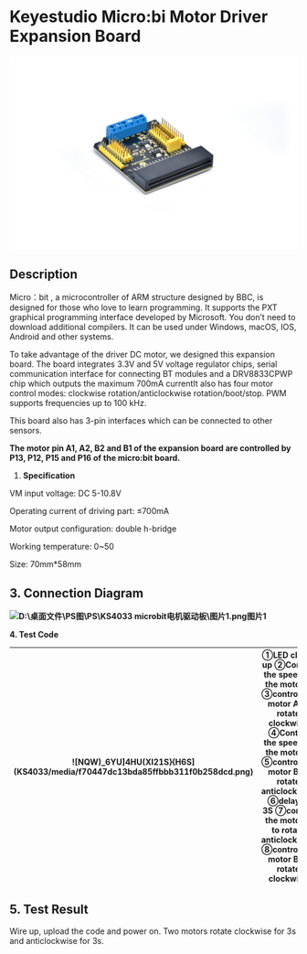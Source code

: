 # Keyestudio Micro:bi Motor Driver Expansion Board

![\_DSC8435(1)](KS4033/media/41931c526a28edc8029dd5456d7b58b5.jpeg)

## Description

Micro：bit , a microcontroller of ARM structure designed by BBC, is designed for
those who love to learn programming. It supports the PXT graphical programming
interface developed by Microsoft. You don’t need to download additional
compilers. It can be used under Windows, macOS, IOS, Android and other systems.

To take advantage of the driver DC motor, we designed this expansion board. The
board integrates 3.3V and 5V voltage regulator chips, serial communication
interface for connecting BT modules and a DRV8833CPWP chip which outputs the
maximum 700mA currentIt also has four motor control modes: clockwise
rotation/anticlockwise rotation/boot/stop. PWM supports frequencies up to 100
kHz.

This board also has 3-pin interfaces which can be connected to other sensors.

**The motor pin A1, A2, B2 and B1 of the expansion board are controlled by P13,
P12, P15 and P16 of the micro:bit board.**

1.  **Specification**

VM input voltage: DC 5-10.8V

Operating current of driving part: ≤700mA

Motor output configuration: double h-bridge

Working temperature: 0\~50

Size: 70mm\*58mm

## 3. Connection Diagram

**![D:\\桌面文件\\PS图\\PS\\KS4033
microbit电机驱动板\\图片1.png图片1](KS4033/media/ab0cb08e139f56ebe877d1dfd273ccba.png)**

**4. Test Code**

| ![NQW)_6YU]4HU(XI21S}{H6S](KS4033/media/f70447dc13bda85ffbbb311f0b258dcd.png) |   ①LED clears up      ②Control the speed of the motor A  ③control the motor A to rotate clockwise   ④Control the speed of the motor B   ⑤control the motor B to rotate anticlockwise  ⑥delay in 3S    ⑦control the motor A to rotate anticlockwise      ⑧control the motor B to rotate clockwise |
|------------------------------------------------------------------------|--------------------------------------------------------------------------------------------------------------------------------------------------------------------------------------------------------------------------------------------------------------------------------------------------|

## 5. Test Result

Wire up, upload the code and power on. Two motors rotate clockwise for 3s and
anticlockwise for 3s.

# 
